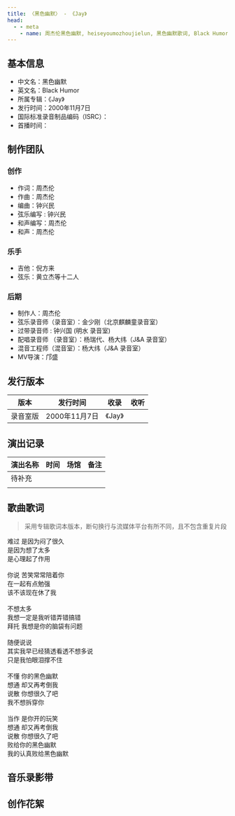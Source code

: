 ```yaml
---
title: 〈黑色幽默〉 - 《Jay》
head:
  - - meta
    - name: 周杰伦黑色幽默, heiseyoumozhoujielun, 黑色幽默歌词, Black Humor
---
```


## 基本信息
- 中文名：黑色幽默<br/>
- 英文名：Black Humor<br/>
- 所属专辑：《Jay》<br/>
- 发行时间：2000年11月7日<br/>
- 国际标准录音制品编码（ISRC）：<br/>
- 首播时间：

## 制作团队
### 创作
- 作词：周杰伦
- 作曲：周杰伦
- 编曲：钟兴民
- 弦乐编写 : 钟兴民
- 和声编写：周杰伦
- 和声：周杰伦
### 乐手
- 吉他：倪方来
- 弦乐：黄立杰等十二人
### 后期
- 制作人：周杰伦
- 弦乐录音师（录音室）：金少刚（北京麒麟童录音室）
- 过带录音师 : 钟兴国 (明水 录音室)
- 配唱录音师 （录音室）：杨瑞代、杨大纬（J&A 录音室）
- 混音工程师（混音室）：杨大纬（J&A 录音室）
- MV导演：邝盛

## 发行版本
| 版本 | 发行时间 | 收录 | 收听 |
| ---- | -------- | ---- | ---- |
| 录音室版 | 2000年11月7日 | 《Jay》    | |

## 演出记录
| 演出名称 | 时间 | 场馆 | 备注 |
| ---- | -------- | ---- | ---- |
| 待补充 |  |     | |
|  |  |     | |

## 歌曲歌词
>采用专辑歌词本版本，断句换行与流媒体平台有所不同，且不包含重复片段

难过 是因为闷了很久<br/>
是因为想了太多<br/>
是心理起了作用<br/>
<br/>
你说 苦笑常常陪着你<br/>
在一起有点勉强<br/>
该不该现在休了我<br/>
<br/>
不想太多<br/>
我想一定是我听错弄错搞错<br/>
拜托 我想是你的脑袋有问题<br/>
<br/>
随便说说<br/>
其实我早已经猜透看透不想多说<br/>
只是我怕眼泪撑不住<br/>
<br/>
不懂 你的黑色幽默<br/>
想通 却又再考倒我<br/>
说散 你想很久了吧<br/>
我不想拆穿你<br/>
<br/>
当作 是你开的玩笑<br/>
想通 却又再考倒我<br/>
说散 你想很久了吧<br/>
败给你的黑色幽默<br/>
我的认真败给黑色幽默<br/>

## 音乐录影带

## 创作花絮
